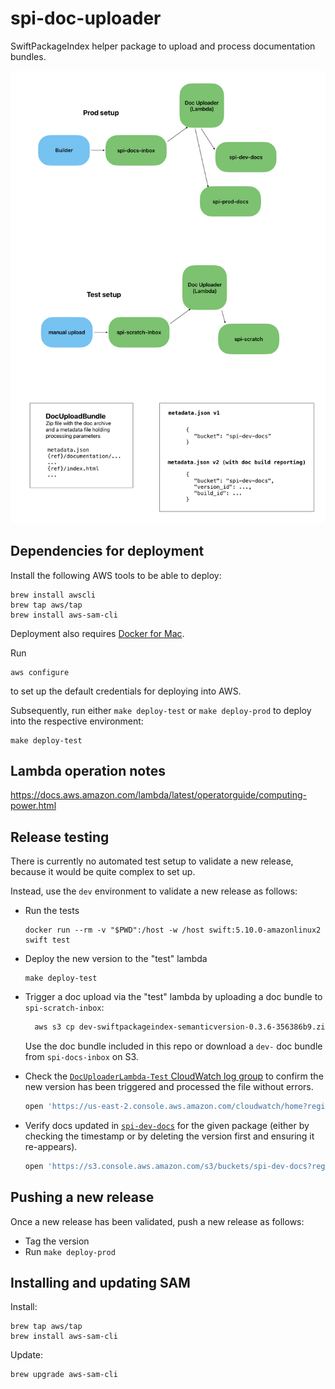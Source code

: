 # spi-doc-uploader

SwiftPackageIndex helper package to upload and process documentation bundles.

<img src=".images/diagram.png" alt="Doc Uploader" width="600"/>


## Dependencies for deployment

Install the following AWS tools to be able to deploy:

```
brew install awscli
brew tap aws/tap
brew install aws-sam-cli
```

Deployment also requires [Docker for Mac](https://docs.docker.com/desktop/install/mac-install/).

Run

```
aws configure
```

to set up the default credentials for deploying into AWS.

Subsequently, run either `make deploy-test` or `make deploy-prod` to deploy into the respective environment:

```
make deploy-test
```

## Lambda operation notes

https://docs.aws.amazon.com/lambda/latest/operatorguide/computing-power.html

## Release testing

There is currently no automated test setup to validate a new release, because it would be quite complex to set up.

Instead, use the `dev` environment to validate a new release as follows:

- Run the tests

    ```
    docker run --rm -v "$PWD":/host -w /host swift:5.10.0-amazonlinux2 swift test
    ```

- Deploy the new version to the "test" lambda

    ```
    make deploy-test
    ```

- Trigger a doc upload via the "test" lambda by uploading a doc bundle to `spi-scratch-inbox`:
  
  ```bash
    aws s3 cp dev-swiftpackageindex-semanticversion-0.3.6-356386b9.zip s3://spi-scratch-inbox/
    ```
  Use the doc bundle included in this repo or download a `dev-` doc bundle from `spi-docs-inbox` on S3.

- Check the [`DocUploaderLambda-Test` CloudWatch log group](https://us-east-2.console.aws.amazon.com/cloudwatch/home?region=us-east-2#logsV2:log-groups/log-group/$252Faws$252Flambda$252FDocUploaderLambda-Test-UploadFunction-3D3w0QTh1l6H) to confirm the new version has been triggered and processed the file without errors.

    ```bash
    open 'https://us-east-2.console.aws.amazon.com/cloudwatch/home?region=us-east-2#logsV2:log-groups/log-group/$252Faws$252Flambda$252FDocUploaderLambda-Test-UploadFunction-3D3w0QTh1l6H'
    ```

- Verify docs updated in [`spi-dev-docs`](https://s3.console.aws.amazon.com/s3/buckets/spi-dev-docs?region=us-east-2&prefix=swiftpackageindex/semanticversion/0.3.6/&showversions=false) for the given package (either by checking the timestamp or by deleting the version first and ensuring it re-appears).

    ```bash
    open 'https://s3.console.aws.amazon.com/s3/buckets/spi-dev-docs?region=us-east-2&prefix=swiftpackageindex/semanticversion/0.3.6/&showversions=false'
    ```

## Pushing a new release

Once a new release has been validated, push a new release as follows:

- Tag the version
- Run `make deploy-prod`

## Installing and updating SAM

Install:
```
brew tap aws/tap
brew install aws-sam-cli
```

Update:
```
brew upgrade aws-sam-cli
```